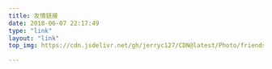 ```yaml
---
title: 友情链接
date: 2018-06-07 22:17:49
type: "link"
layout: "link"
top_img: https://cdn.jsdelivr.net/gh/jerryc127/CDN@latest/Photo/friends.jpg

---
```

<!-- <style>
    .md-links {
        min-height: calc(100% - 120px - 5pc - 6em);
        text-align: center;
        overflow: auto;
        padding: 0;
        margin: 0 auto;
        max-width: 320px;
    }

    @media screen and (min-width: 680px) {
        .md-links {
            max-width: 640px;
        }
    }

    @media screen and (min-width: 1000px) {
        .md-links {
            max-width: 960px;
        }
    }

    @media screen and (min-width: 1320px) {
        .md-links {
            max-width: 1280px;
        }
    }

    @media screen and (min-width: 1640px) {
        .md-links {
            max-width: 1600px;
        }
    }

    @media screen and (max-width: 480px) {
        .md-links {
            min-height: calc(100% - 200px - 5pc - 6em);
            margin-top: 6em;
        }
    }

    .md-links-item {
        background: #fff;
        box-shadow: 0 2px 2px 0 rgba(0, 0, 0, .14), 0 3px 1px -2px rgba(0, 0, 0, .2), 0 1px 5px 0 rgba(0, 0, 0, .12);
        height: 72px;
        line-height: 15px;
        margin: 20px 10px;
        padding: 0px 0px;
        transition: box-shadow 0.25s;
    }

    .md-links a {
        color: #333;
        text-decoration: none;
    }

    .md-links li {
        width: 300px;
        float: left;
        list-style: none;
    }

    .md-links-item img {
        float: left;
        box-shadow: 0 2px 2px 0 rgba(0, 0, 0, .14), 0 3px 11px -2px rgba(0, 0, 0, .2), 0 1px 5px 0 rgba(0, 0, 0, .12);
    }

    .md-links-item:hover {
        box-shadow: 0 4px 10px rgba(0, 0, 0, 0.3);
    }

    .md-links-item a:hover{
        cursor: pointer;
    }

    .md-links-title {
        font-size: 20px;
        line-height: 50px;
    }

    #scheme-Paradox .mdl-mini-footer{
        clear: left;
    }
    #bottom{
        position: relative;
    }
</style>

<ul class="md-links">
            <li class="md-links-item">
                <a href="https://yyping.top/" title="text" target="_blank">
                    <img src="http://yyping.top/images/avatar.jpg" alt="xx" height="72px"/>
                    <span class="md-links-title">Kebin.Wang</span><br />
                    <span>我很漂亮</span>
                </a>
            </li>
            <li class="md-links-item">
                <a href="https://yyping.top/" title="text" target="_blank">
                    <img src="http://yyping.top/images/avatar.jpg" alt="xx" height="72px"/>
                    <span class="md-links-title">Kebin.Wang</span><br />
                    <span>我很漂亮</span>
                </a>
            </li>
            <li class="md-links-item">
                <a href="https://yyping.top/" title="text" target="_blank">
                    <img src="http://yyping.top/images/avatar.jpg" alt="xx" height="72px"/>
                    <span class="md-links-title">Kebin.Wang</span><br />
                    <span>我很漂亮</span>
                </a>
            </li>
            <li class="md-links-item">
                <a href="https://yyping.top/" title="text" target="_blank">
                    <img src="http://yyping.top/images/avatar.jpg" alt="xx" height="72px"/>
                    <span class="md-links-title">Kebin.Wang</span><br />
                    <span>我很漂亮</span>
                </a>
            </li>
            <li class="md-links-item">
                <a href="https://yyping.top/" title="text" target="_blank">
                    <img src="http://yyping.top/images/avatar.jpg" alt="xx" height="72px"/>
                    <span class="md-links-title">Kebin.Wang</span><br />
                    <span>我很漂亮</span>
                </a>
            </li>
            <li class="md-links-item">
                <a href="https://yyping.top/" title="text" target="_blank">
                    <img src="http://yyping.top/images/avatar.jpg" alt="xx" height="72px"/>
                    <span class="md-links-title">Kebin.Wang</span><br />
                    <span>我很漂亮</span>
                </a>
            </li>
</ul>

<script type="text/ls-javascript" id="page-links-script">
    var adjustFooter = function() {
        if( ($('#bottom').offset().top + $('#bottom').outerHeight() )<$(window).height() ) {
            var footerBottom = $(window).height() - $('#bottom').outerHeight() - $('#bottom').offset().top;
            $('#bottom').css('bottom', '-' + footerBottom + 'px');
        }
    };
    $(document).ready(function() {
        adjustFooter();
    });
</script> -->